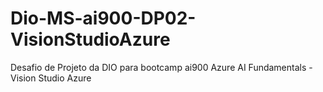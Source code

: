 # Dio-MS-ai900-DP02-VisionStudioAzure
Desafio de Projeto da DIO para bootcamp ai900 Azure AI Fundamentals - Vision Studio Azure
